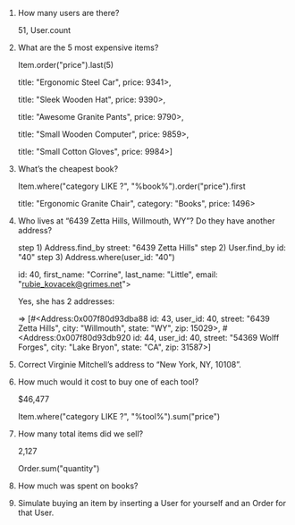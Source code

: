 1)  How many users are there?

    51, User.count

2)  What are the 5 most expensive items?

    Item.order("price").last(5)

    title: "Ergonomic Steel Car",
    price: 9341>,

    title: "Sleek Wooden Hat",
    price: 9390>,

    title: "Awesome Granite Pants",
    price: 9790>,

    title: "Small Wooden Computer",
    price: 9859>,

    title: "Small Cotton Gloves",
    price: 9984>]


3)  What’s the cheapest book?

    Item.where("category LIKE ?", "%book%").order("price").first

    title: "Ergonomic Granite Chair",
    category: "Books",
    price: 1496>

4)  Who lives at “6439 Zetta Hills, Willmouth, WY”? Do they have another address?

    step 1) Address.find_by street: "6439 Zetta Hills"
    step 2) User.find_by id: "40"
    step 3) Address.where(user_id: "40")

    id: 40,
    first_name: "Corrine",
    last_name: "Little",
    email: "rubie_kovacek@grimes.net">

    Yes, she has 2 addresses:

    => [#<Address:0x007f80d93dba88
      id: 43,
      user_id: 40,
      street: "6439 Zetta Hills",
      city: "Willmouth",
      state: "WY",
      zip: 15029>,
     #<Address:0x007f80d93db920
      id: 44,
      user_id: 40,
      street: "54369 Wolff Forges",
      city: "Lake Bryon",
      state: "CA",
      zip: 31587>]

5)  Correct Virginie Mitchell’s address to “New York, NY, 10108”.



6)  How much would it cost to buy one of each tool?

    $46,477

    Item.where("category LIKE ?", "%tool%").sum("price")

7)  How many total items did we sell?

    2,127

    Order.sum("quantity")

8)  How much was spent on books?



9)  Simulate buying an item by inserting a User for yourself and an Order for that User.
